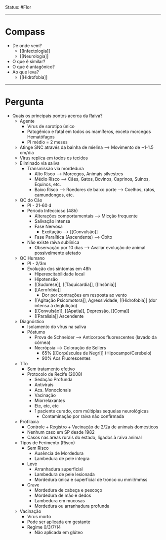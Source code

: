 Status: #Flor 

---
# Compass
- De onde vem?
	- [[Infectologia]]
	- [[Neurologia]]
- O que é similar?
- O que é antagônico?
- Ao que leva?
	- [[Hidrofobia]]

----
# Pergunta
- Quais os principais pontos acerca da Raiva?
	- Agente
		- Vírus de sorotipo único
		- Patogênico e fatal em todos os mamíferos, exceto morcegos Hematófagos
		- PI médio = 2 meses
	- Atinge SNC através da bainha de mielina --> Movimento de ~1-1.5 cm/dia
	- Virus replica em todos os tecidos
	- Eliminado via saliva
		- Transmissão via mordedura
			- Alto Risco --> Morcegos, Animais silvestres
			- Médio Risco --> Cães, Gatos, Bovinos, Caprinos, Suínos, Equinos, etc.
			- Baixo Risco --> Roedores de baixo porte --> Coelhos, ratos, camundongos, etc.
	- QC do Cão
		- PI - 21-60 d
		- Período Infeccioso (48h)
			- Alterações comportamentais --> Micção frequente
			- Salivação intensa
			- Fase Nervosa
				- Excitação --> [[Convulsão]]
			- Fase Paralítica (Ascendente) --> Óbito
		- Não existe raiva sublínica
			- Observação por 10 dias --> Avaliar evolução de animal possivelmente afetado
	- QC Humano
		- PI - 2/3m
		- Evolução dos sintomas em 48h
			- Hiperexcitabilidade local
			- Hipotensão
			- [[Sudorese]], [[Taquicardia]], [[Insônia]]
			- [[Aerofobia]]
				- Dor por contrações em resposta ao vento
			- [[Agitação Psicomotora]], Agressividade, [[Hidrofobia]] (dor intensa à deglutição)
			- [[Convulsão]], [[Apatia]], Depressão, [[Coma]]
			- [[Paralisia]] Ascendente
	- Diagnóstico
		- Isolamento do vírus na saliva
		- Póstumo
			- Prova de Schneider --> Anticorpos fluorescentes (lavado da córnea)
			- Necrópsia --> Coloração de Sellers 
				- 65% [[Corpúsculos de Negri]] (Hipocampo/Cerebelo)
				- 90% Acs Fluorescentes
	- TTo
		- Sem tratamento efetivo
		- Protocolo de Recife (2008)
			- Sedação Profunda
			- Antivirais
			- Acs. Monoclonais
			- Vacinação
			- Miorrelaxantes
			- Etc, etc, etc
			- 1 paciente curado, com múltiplas sequelas neurológicas
				- Contaminação por raiva não confirmada
	- Profilaxia
		- Controle + Registro + Vacinação de 2/2a de animais domésticos
		- Nenhum caso em SP desde 1982
		- Casos nas áreas rurais do estado, ligados à raiva animal
	- Tipos de Ferimento (Risco)
		- Sem Risco
			- Ausência de Mordedura
			- Lambedura de pele íntegra
		- Leve
			- Arranhadura superficial
			- Lambedura de pele lesionada
			- Mordedura única e superficial de tronco ou mmii/mmss
		- Grave
			- Mordedura de cabeça e pescoço
			- Mordedura de mão e dedos
			- Lambedura em mucosas
			- Mordedura ou arranhadura profunda
	- Vacinação
		- Vírus morto
		- Pode ser aplicada em gestante
		- Regime 0/3/7/14
			- Não aplicada em glúteo